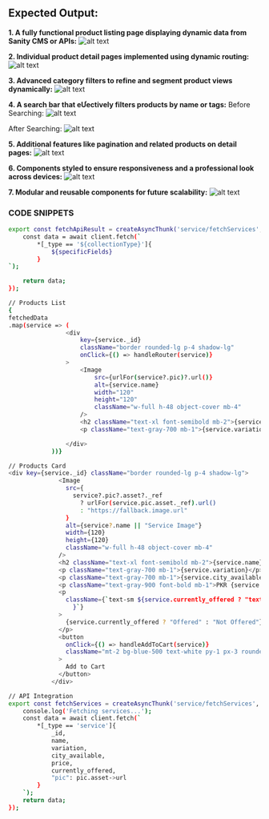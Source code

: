 ## Expected Output:

**1. A fully functional product listing page displaying dynamic data from Sanity CMS or APIs:**
![alt text](image.png)

**2. Individual product detail pages implemented using dynamic routing:**
![alt text](image-2.png)

**3.  Advanced category filters to refine and segment product views dynamically:**
![alt text](image-1.png)

**4. A search bar that eƯectively filters products by name or tags:**
Before Searching: ![alt text](image-3.png)

After Searching: ![alt text](image-4.png)

**5. Additional features like pagination and related products on detail pages:**
![alt text](image-5.png)

**6. Components styled to ensure responsiveness and a professional look across devices:**
![alt text](image-6.png)

**7. Modular and reusable components for future scalability:**
![alt text](image-7.png)

### CODE SNIPPETS ###

```bash
export const fetchApiResult = createAsyncThunk('service/fetchServices', async (collectionType, ...specificFields) => {
    const data = await client.fetch(`
        *[_type == '${collectionType}']{
            ${specificFields}
        }
`);

    return data;
});
```

```bash
// Products List
{
fetchedData
.map(service => (
                <div
                    key={service._id}
                    className="border rounded-lg p-4 shadow-lg"
                    onClick={() => handleRouter(service)}
                >
                    <Image
                        src={urlFor(service?.pic)?.url()}
                        alt={service.name}
                        width="120"
                        height="120"
                        className="w-full h-48 object-cover mb-4"
                    />
                    <h2 className="text-xl font-semibold mb-2">{service.name}</h2>
                    <p className="text-gray-700 mb-1">{service.variation}</p>

                </div>
            ))}
```


```bash
// Products Card
<div key={service._id} className="border rounded-lg p-4 shadow-lg">
              <Image
                src={
                  service?.pic?.asset?._ref
                    ? urlFor(service.pic.asset._ref).url()
                    : "https://fallback.image.url"
                }
                alt={service?.name || "Service Image"}
                width={120}
                height={120}
                className="w-full h-48 object-cover mb-4"
              />
              <h2 className="text-xl font-semibold mb-2">{service.name}</h2>
              <p className="text-gray-700 mb-1">{service.variation}</p>
              <p className="text-gray-700 mb-1">{service.city_available}</p>
              <p className="text-gray-900 font-bold mb-1">PKR {service.price}/=</p>
              <p
                className={`text-sm ${service.currently_offered ? "text-green-500" : "text-red-500"
                  }`}
              >
                {service.currently_offered ? "Offered" : "Not Offered"}
              </p>
              <button
                onClick={() => handleAddToCart(service)}
                className="mt-2 bg-blue-500 text-white py-1 px-3 rounded"
              >
                Add to Cart
              </button>
            </div>
```

```bash
// API Integration
export const fetchServices = createAsyncThunk('service/fetchServices', async () => {
    console.log('Fetching services...');
    const data = await client.fetch(`
        *[_type == 'service']{
            _id, 
            name, 
            variation, 
            city_available, 
            price, 
            currently_offered, 
            "pic": pic.asset->url
        }
    `);
    return data;
});
```
